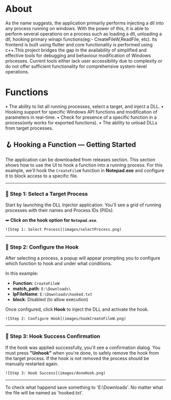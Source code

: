 # About

As the name suggests, the application primarily performs injecting a dll into any process running on windows. With the power of this, it is able to perform several
operations on a process such as loading a dll, unloading a dll, hooking primary winapi functions(eg:- CreateFileW,ReadFile, etc). Its frontend is built using flutter 
and core functionality is performed using c++.This project bridges the gap in the availability of simplified and effective tools for debugging and behaviour modification of Windows processes. Current tools either lack user accessibility due to complexity or do not offer sufficient functionality for comprehensive system-level operations.


# Functions

• The ability to list all running processes, select a target, and inject a DLL.
• Hooking support for specific Windows API functions and modification of parameters in
real-time.
• Check for presence of a specific function in a process(only works for exported functions).
• The ability to unload DLLs from target processes.


## 🪝 Hooking a Function — Getting Started

The application can be downloaded from releases section. This section shows how to use the UI to hook a function into a running process. For this example, we'll hook the `CreateFileW` function in **Notepad.exe** and configure it to block access to a specific file.

---

### 🔹 Step 1: Select a Target Process

Start by launching the DLL Injector application. You'll see a grid of running processes with their names and Process IDs (PIDs).

➡ **Click on the hook option for `Notepad.exe`**.

```
![Step 1: Select Process](images/selectProcess.png)
```

---

### 🔹 Step 2: Configure the Hook

After selecting a process, a popup will appear prompting you to configure which function to hook and under what conditions.

In this example:
- **Function**: `CreateFileW`
- **match_path**: `E:\Downloads\`
- **lpFileName**: `E:\Downloads\hooked.txt`
- **block**: Disabled (to allow execution)

Once configured, click **Hook** to inject the DLL and activate the hook.

```
![Step 2: Configure Hook](images/hookCreateFileW.png)
```

---

### 🔹 Step 3: Hook Success Confirmation

If the hook was applied successfully, you'll see a confirmation dialog.
You must press **"Unhook"** when you're done, to safely remove the hook from the target process.
If the hook is not removed the process should be manually restarted again.


```
![Step 3: Hook Success](images/doneHook.png)
```

---

To check what happend save something to 'E:\Downloads\'. No matter what the file will be named as 'hooked.txt'.
